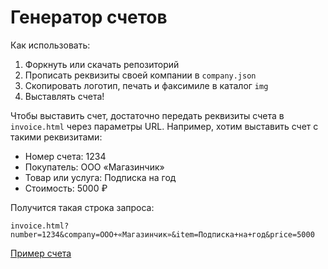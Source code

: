 # Генератор счетов

Как использовать:

1. Форкнуть или скачать репозиторий
2. Прописать реквизиты своей компании в `company.json`
3. Скопировать логотип, печать и факсимиле в каталог `img`
4. Выставлять счета!

Чтобы выставить счет, достаточно передать реквизиты счета в `invoice.html` через параметры URL. Например, хотим выставить счет с такими реквизитами:

- Номер счета: 1234
- Покупатель: ООО «Магазинчик»
- Товар или услуга: Подписка на год
- Стоимость: 5000 ₽

Получится такая строка запроса:

```
invoice.html?number=1234&company=ООО+«Магазинчик»&item=Подписка+на+год&price=5000
```

[Пример счета](https://nalgeon.github.io/invoice/invoice.html?number=1234&company=ООО+«Магазинчик»&item=Подписка+на+год&price=5000)
